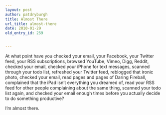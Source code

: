 ```yaml
---
layout: post
author: patdryburgh
title: Almost There
url_title: almost-there
date: 2010-01-29
old_entry_id: 259


---
```


At what point have you checked your email, your Facebook, your Twitter feed, your RSS subscriptions, browsed YouTube, Vimeo, Digg, Reddit, checked your email, checked your iPhone for text messages, scanned through your todo list, refreshed your Twitter feed, reblogged that ironic photo, checked your email, read pages and pages of Daring Fireball, complained that the iPad isn’t everything you dreamed of, read your RSS feed for other people complaining about the same thing, scanned your todo list again, and checked your email enough times before you actually decide to do something productive?

I’m almost there.